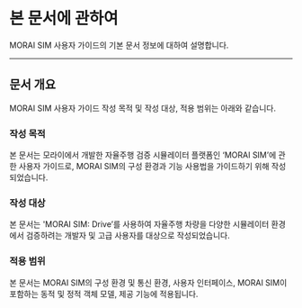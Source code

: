 # 본 문서에 관하여
MORAI SIM 사용자 가이드의 기본 문서 정보에 대하여 설명합니다.

---

## 문서 개요
MORAI SIM 사용자 가이드 작성 목적 및 작성 대상, 적용 범위는 아래와 같습니다.

### 작성 목적
본 문서는 모라이에서 개발한 자율주행 검증 시뮬레이터 플랫폼인 ‘MORAI SIM’에 관한 사용자 가이드로, MORAI SIM의 구성 환경과 기능 사용법을 가이드하기 위해 작성되었습니다.

### 작성 대상
본 문서는 'MORAI SIM: Drive’를 사용하여 자율주행 차량을 다양한 시뮬레이터 환경에서 검증하려는 개발자 및 고급 사용자를 대상으로 작성되었습니다.

### 적용 범위
본 문서는 MORAI SIM의 구성 환경 및 통신 환경, 사용자 인터페이스, MORAI SIM이 포함하는 동적 및 정적 객체 모델, 제공 기능에 적용됩니다.

 